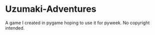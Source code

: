 # Uzumaki-Adventures
A game I created in pygame hoping to use it for pyweek. No copyright intended.
